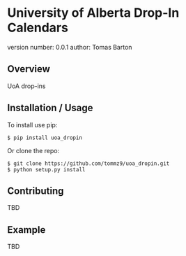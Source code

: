 University of Alberta Drop-In Calendars
===============================

version number: 0.0.1
author: Tomas Barton

Overview
--------

UoA drop-ins

Installation / Usage
--------------------

To install use pip:

    $ pip install uoa_dropin


Or clone the repo:

    $ git clone https://github.com/tommz9/uoa_dropin.git
    $ python setup.py install
    
Contributing
------------

TBD

Example
-------

TBD